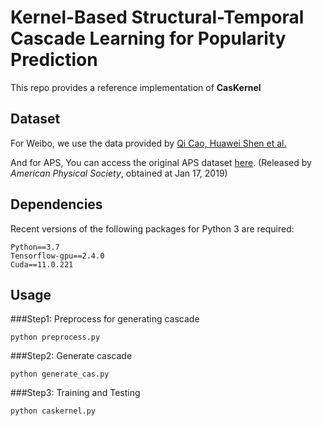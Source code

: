 # Kernel-Based Structural-Temporal Cascade Learning for Popularity Prediction
This repo provides a reference implementation of **CasKernel**

[comment]: <> ([comment]: <> &#40;>  Quantifying the Scientific Impact via Heterogeneous Dynamical Graph Neural Network  &#41;)

[comment]: <> ([comment]: <> &#40;>  [Xovee Xu]&#40;https://xovee.cn&#41;, Fan Zhou, Ce Li, Goce Trajcevski, Ting Zhong, and Kunpeng Zhang &#41;)

[comment]: <> ([comment]: <> &#40;>  Submitted for review  &#41;)

## Dataset

For Weibo, we use the data provided by [Qi Cao, Huawei Shen et al.](https://github.com/CaoQi92/DeepHawkes)

And for APS, You can access the original APS dataset [here](https://journals.aps.org/datasets). (Released by *American Physical Society*, obtained at Jan 17, 2019)

## Dependencies

Recent versions of the following packages for Python 3 are required:
```
Python==3.7
Tensorflow-gpu==2.4.0
Cuda==11.0.221
```

## Usage
###Step1: Preprocess for generating cascade
```
python preprocess.py
```
###Step2: Generate cascade
```
python generate_cas.py
```
###Step3: Training and Testing
```
python caskernel.py
```


